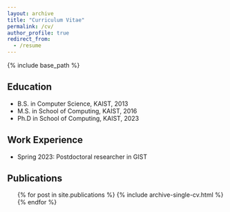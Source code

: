 ```yaml
---
layout: archive
title: "Curriculum Vitae"
permalink: /cv/
author_profile: true
redirect_from:
  - /resume
---
```


{% include base_path %}


Education
------
* B.S. in Computer Science, KAIST, 2013
* M.S. in School of Computing, KAIST, 2016
* Ph.D in School of Computing, KAIST, 2023


Work Experience
------
* Spring 2023: Postdoctoral researcher in GIST


Publications
------
  <ul>{% for post in site.publications %}
    {% include archive-single-cv.html %}
  {% endfor %}</ul>
